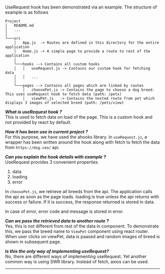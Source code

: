 UseRequest hook has been demonstrated via an example. The structure of example is as follows

```
Project
│   README.md
│   ... 
│
└───src
    │   App.js  -> Routes are defined in this directory for the entire application
    │   Home.js -> A simple page to provide a route to rest of the application
    │
    └───hooks --> Contains all custom hooks
    │   │   useRequest.js -> Contains our custom hook for fetching data
    │   │   ...
    │
    └───pages --> Contains all pages which are linked by routes
        │   choosePet.js -> Contains the page to choose a dog breed. This uses useRequest hook to fetch data (path: /pets)
        │   viewPet.js   -> Contains the nested route from pet which displays 3 images of selected breed (path: /pets/view)
```

***What is useRequest hook ?*** <br/>
This is used to fetch data on load of the page. This is a custom hook and not provided by react by default. 

***How it has been use in current project ?*** <br/>
For this purpose, we have used the ahooks library. In ```useRequest.js```, a wrapper has been written around the hook along with fetch to fetch the data from ```https://dog.ceo/``` api.

***Can you explain the hook details with example ?*** <br/>
UseRequest provides 3 convenient properties 
1. data
2. loading
3. error

In ```choosePet.js```, we retrieve all breeds from the api. The application calls the api as soon as the page loads. loading is true unless the api returns with success or failure. If it is success, the response returned is stored in data.

In case of error, error code and message is stored in error.

***Can we pass the retrieved data to another route ?*** <br/>
Yes, this is not different from rest of the data in component. To demonstrate this, we pass the breed name to ```ViewPet``` component using react router. When user clicks on viewPet, data is paased and random images of breed is shown in subsequent page.

***Is this the only way of implementing useRequest?*** <br/>
No, there are different ways of implementing useRequest. Yet another common way is using SWR library. Instead of fetch, axios can be used.

***





